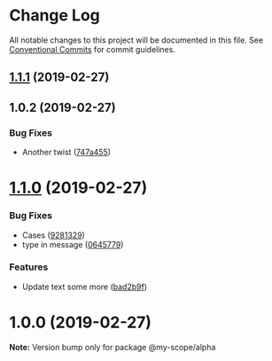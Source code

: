 # Change Log

All notable changes to this project will be documented in this file.
See [Conventional Commits](https://conventionalcommits.org) for commit guidelines.

## [1.1.1](https://github.com/CptLemming/version-playground/compare/@my-scope/alpha@1.1.0...@my-scope/alpha@1.1.1) (2019-02-27)



## 1.0.2 (2019-02-27)


### Bug Fixes

* Another twist ([747a455](https://github.com/CptLemming/version-playground/commit/747a455))





<a name="1.1.0"></a>
# [1.1.0](https://github.com/CptLemming/version-playground/compare/@my-scope/alpha@1.0.0...@my-scope/alpha@1.1.0) (2019-02-27)


### Bug Fixes

* Cases ([9281329](https://github.com/CptLemming/version-playground/commit/9281329))
* type in message ([0645779](https://github.com/CptLemming/version-playground/commit/0645779))


### Features

* Update text some more ([bad2b9f](https://github.com/CptLemming/version-playground/commit/bad2b9f))




<a name="1.0.0"></a>
# 1.0.0 (2019-02-27)




**Note:** Version bump only for package @my-scope/alpha
